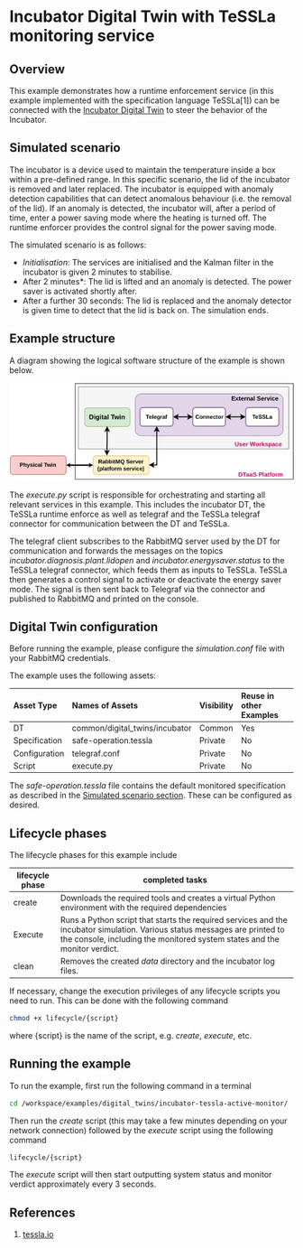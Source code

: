 # Incubator Digital Twin with TeSSLa monitoring service

## Overview

This example demonstrates how a runtime enforcement service (in this example implemented with the specification language TeSSLa[1]) can be connected with the [Incubator Digital Twin](../../common/digital_twins/incubator/README.md) to steer the behavior of the Incubator.

## Simulated scenario

The incubator is a device used to maintain the temperature inside a box within a pre-defined range.
In this specific scenario, the lid of the incubator is removed and later replaced. The incubator is equipped with anomaly detection capabilities that can detect anomalous behaviour (i.e. the removal of the lid). If an anomaly is detected, the incubator will, after a period of time, enter a power saving mode where the heating is turned off. The runtime enforcer provides the control signal for the power saving mode.


The simulated scenario is as follows:

- *Initialisation*: The services are initialised and the Kalman filter in the incubator is given 2 minutes to stabilise. 
- After 2 minutes*: The lid is lifted and an anomaly is detected.  The power saver is activated shortly after.
- After a further 30 seconds: The lid is replaced and the anomaly detector is given time to detect that the lid is back on. The simulation ends.
## Example structure

A diagram showing the logical software structure of the example is shown below.

![DT structure](TeSSLa-integration.png)

The _execute.py_ script is responsible for orchestrating and starting all relevant services in this example. This includes the incubator DT, the TeSSLa runtime enforce as well as telegraf and the TeSSLa telegraf connector for communication between the DT and TeSSLa.

The telegraf client subscribes to the RabbitMQ server used by the DT for communication and forwards the messages on the topics *incubator.diagnosis.plant.lidopen* and *incubator.energysaver.status* to the TeSSLa telegraf connector, which feeds them as inputs to TeSSLa. TeSSLa then generates a control signal to activate or deactivate the energy saver mode. The signal is then sent back to Telegraf via the connector and published to RabbitMQ and printed on the console.

## Digital Twin configuration

Before running the example, please configure the _simulation.conf_ file with your RabbitMQ credentials.

The example uses the following assets:

| Asset Type | Names of Assets | Visibility | Reuse in other Examples |
|:---|:---|:---|:---|
| DT | common/digital_twins/incubator | Common | Yes |
| Specification | safe-operation.tessla | Private | No |
| Configuration | telegraf.conf | Private | No
| Script | execute.py | Private | No |

The _safe-operation.tessla_ file contains the default monitored specification as described in the [Simulated scenario section](#simulated-scenario). These can be configured as desired.

## Lifecycle phases

The lifecycle phases for this example include

| lifecycle phase | completed tasks |
| ------ | ------- |
| create | Downloads the required tools and creates a virtual Python environment with the required dependencies |
| Execute | Runs a Python script that starts the required services and the incubator simulation. Various status messages are printed to the console, including the monitored system states and the monitor verdict. |
| clean | Removes the created _data_ directory and the incubator log files. |

If necessary, change the execution privileges of any lifecycle scripts you need to run.
This can be done with the following command

```bash
chmod +x lifecycle/{script}
```

where {script} is the name of the script, e.g. _create_, _execute_, etc.

## Running the example

To run the example, first run the following command in a terminal

```bash
cd /workspace/examples/digital_twins/incubator-tessla-active-monitor/
```

Then run the _create_ script (this may take a few minutes depending on your network connection) followed by the _execute_ script using the following command

```bash
lifecycle/{script}
```

The _execute_ script will then start outputting system status and monitor verdict approximately every 3 seconds. 


## References
1.    [tessla.io](https://tessla.io)



